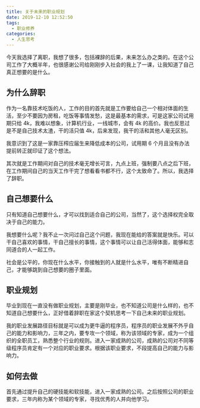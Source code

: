 ```yaml
---
title: 关于未来的职业规划
date: 2019-12-10 12:52:50
tags:
  - 职业修养
categories:
  - 人生思考
---
```


今天我选择了离职，我想了很多，包括裸辞的后果，未来怎么办之类的。在这个公司工作了大概半年，也很感谢公司给刚刚步入社会的我上了一课，让我知道了自己真正想要的是什么。

## 为什么辞职

作为一名靠技术吃饭的人，工作的目的首先就是工作要给自己一个相对体面的生活，至少不要因为房租，吃饭等事情发愁，这是最基本的需求，可是这家公司试用期只给 4k，我难以想象，计算机行业，一线城市，会有 4k 的高价。我也反思过是不是自己技术太渣，干的活只值 4k，后来发现，我干的活和其他人毫无区别。

我意识到了这是一家靠压榨应届生来降低成本的公司，试用期 6 个月且没有办法提前转正就印证了这个想法。

其次就是工作期间对自己的技术毫无增长可言，九点上班，强制要八点之后下班，在工作期间自己的当天工作干完了想看看书都不行，这个太致命了。所以，我选择了辞职。

## 自己想要什么

只有知道自己想要什么，才可以找到适合自己的公司，当然了，这个选择权完全取决于自己的能力。

我想要什么呢？我不止一次问过自己这个问题，我现在能给的答案就是快乐。可以干自己喜欢的事情，干自己擅长的事情，这个事情可以让自己活得体面，能够和志同道合的人一起工作。

社会是公平的，你现在什么水平，你接触到的人就是什么水平，唯有不断精进自己，才能够跳到自己想要的圈子里面。

## 职业规划

毕业到现在一直没有做职业规划，主要是刚毕业，也不知道公司是什么样的，也不知道自己想要什么，正好借着辞职在家这个契机思考一下自己未来的职业规划。

我的职业发展路径目标就是可以成为更牛逼的程序员，程序员的职业发展不外乎自己的能力和影响力，三年之内，要专攻一个领域，称为该领域的专家，成为一个组织的全职员工，熟悉整个行业的规则。进入一家成熟的公司，成熟的公司对不同等级程序员肯定有一个对应的职业要求。根据该职业要求，不段提高自己的能力与影响力。

## 如何去做

首先通过提升自己的硬技能和软技能，进入一家成熟的公司。之后按照公司的职业要求，三年内称为某个领域的专家，寻找优秀的人并向他学习。
